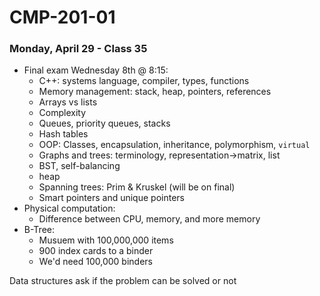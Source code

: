 # CMP-201-01
### Monday, April 29 - Class 35

- Final exam Wednesday 8th @ 8:15:
    - C++: systems language, compiler, types, functions
    - Memory management: stack, heap, pointers, references
    - Arrays vs lists
    - Complexity
    - Queues, priority queues, stacks
    - Hash tables
    - OOP: Classes, encapsulation, inheritance, polymorphism, `virtual`
    - Graphs and trees: terminology, representation->matrix, list
    - BST, self-balancing
    - heap
    - Spanning trees: Prim & Kruskel (will be on final)
    - Smart pointers and unique pointers
- Physical computation:
    - Difference between CPU, memory, and more memory
- B-Tree:
    - Musuem with 100,000,000 items
    - 900 index cards to a binder
    - We'd need 100,000 binders

Data structures ask if the problem can be solved or not